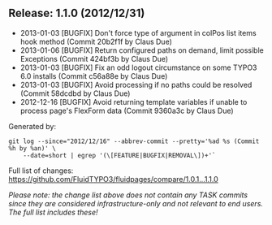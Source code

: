 ## Release: 1.1.0 (2012/12/31)

* 2013-01-03 [BUGFIX] Don't force type of argument in colPos list items hook method (Commit 20b2f1f by Claus Due)
* 2013-01-06 [BUGFIX] Return configured paths on demand, limit possible Exceptions (Commit 424bf3b by Claus Due)
* 2013-01-03 [BUGFIX] Fix an odd logout circumstance on some TYPO3 6.0 installs (Commit c56a88e by Claus Due)
* 2013-01-03 [BUGFIX] Avoid processing if no paths could be resolved (Commit 58dcdbd by Claus Due)
* 2012-12-16 [BUGFIX] Avoid returning template variables if unable to process page's FlexForm data (Commit 9360a3c by Claus Due)

Generated by:

```
git log --since="2012/12/16" --abbrev-commit --pretty='%ad %s (Commit %h by %an)' \
    --date=short | egrep '(\[FEATURE|BUGFIX|REMOVAL\])+'`
```

Full list of changes: https://github.com/FluidTYPO3/fluidpages/compare/1.0.1...1.1.0

*Please note: the change list above does not contain any TASK commits since they are considered 
infrastructure-only and not relevant to end users. The full list includes these!*

